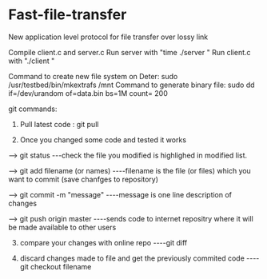 Fast-file-transfer
==================

New application level protocol for file transfer over lossy link

Compile client.c and server.c
Run server with "time ./server <port>"
Run client.c with "./client <host IP> <port> <path-to-file>" 

Command to create new file system on Deter: sudo /usr/testbed/bin/mkextrafs /mnt
Command to generate binary file: sudo dd if=/dev/urandom of=data.bin bs=1M count= 200


git commands:

1. Pull latest code : git pull

2. Once you changed some code and tested it works

--> git status
---check the file you modified is highlighed in modified list.

--> git add filename (or names)
----filename is the file (or files) which you want to commit (save chanfges to repository)

--> git commit -m "message"
----message is one line description of changes

--> git push origin master
----sends code to internet repositry where it will be made available to other users

3. compare your changes with online repo
----git diff

4. discard changes made to file and get the previously commited code 
----git checkout filename

	

